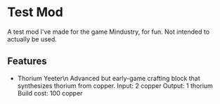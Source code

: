 # Test Mod
A test mod I've made for the game Mindustry, for fun. Not intended to actually be used.

## Features
- Thorium Yeeter\n
Advanced but early-game crafting block that synthesizes thorium from copper.
Input: 2 copper
Output: 1 thorium
Build cost: 100 copper

